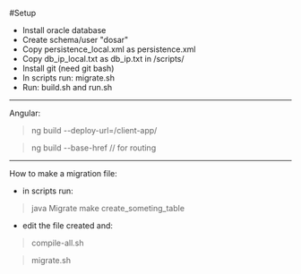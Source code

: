 #Setup
- Install oracle database
- Create schema/user "dosar"
- Copy persistence_local.xml as persistence.xml
- Copy db_ip_local.txt as db_ip.txt in /scripts/ 
- Install git (need git bash)
- In scripts run: migrate.sh
- Run: build.sh and run.sh
--------------------------
Angular:
>ng build --deploy-url=/client-app/

>ng build --base-href // for routing
---------------------------
How to make a migration file:
- in scripts run:
>java Migrate make create_someting_table

- edit the file created and:
>compile-all.sh

>migrate.sh